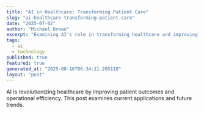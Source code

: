 ```yaml
---
title: "AI in Healthcare: Transforming Patient Care"
slug: "ai-healthcare-transforming-patient-care"
date: "2025-07-02"
author: "Michael Brown"
excerpt: "Examining AI's role in transforming healthcare and improving patient outcomes."
tags:
  - ai
  - technology
published: true
featured: true
generated_at: "2025-08-16T06:34:11.205118"
layout: "post"
---
```


AI is revolutionizing healthcare by improving patient outcomes and operational efficiency. This post examines current applications and future trends.